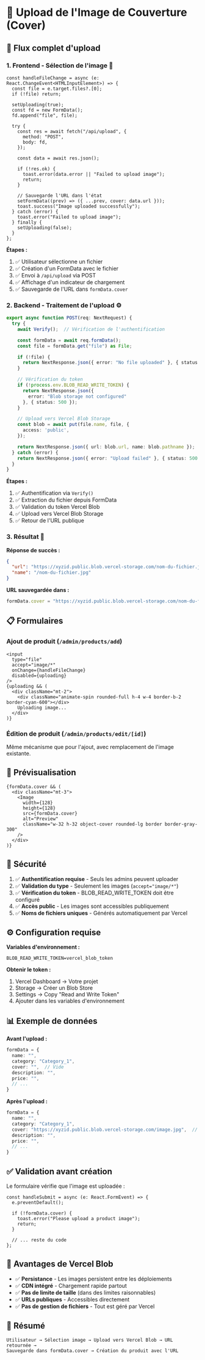 # 📸 Upload de l'Image de Couverture (Cover)

## 🔄 Flux complet d'upload

### **1. Frontend - Sélection de l'image** 📁

```typescript:src/app/admin/products/add/page.tsx
const handleFileChange = async (e: React.ChangeEvent<HTMLInputElement>) => {
  const file = e.target.files?.[0];
  if (!file) return;

  setUploading(true);
  const fd = new FormData();
  fd.append("file", file);

  try {
    const res = await fetch("/api/upload", {
      method: "POST",
      body: fd,
    });

    const data = await res.json();
    
    if (!res.ok) {
      toast.error(data.error || "Failed to upload image");
      return;
    }

    // Sauvegarde l'URL dans l'état
    setFormData((prev) => ({ ...prev, cover: data.url }));
    toast.success("Image uploaded successfully");
  } catch (error) {
    toast.error("Failed to upload image");
  } finally {
    setUploading(false);
  }
};
```

**Étapes :**
1. ✅ Utilisateur sélectionne un fichier
2. ✅ Création d'un FormData avec le fichier
3. ✅ Envoi à `/api/upload` via POST
4. ✅ Affichage d'un indicateur de chargement
5. ✅ Sauvegarde de l'URL dans `formData.cover`

### **2. Backend - Traitement de l'upload** ⚙️

```typescript:src/app/api/upload/route.ts
export async function POST(req: NextRequest) {
  try {
    await Verify();  // Vérification de l'authentification

    const formData = await req.formData();
    const file = formData.get("file") as File;

    if (!file) {
      return NextResponse.json({ error: "No file uploaded" }, { status: 400 });
    }

    // Vérification du token
    if (!process.env.BLOB_READ_WRITE_TOKEN) {
      return NextResponse.json({ 
        error: "Blob storage not configured" 
      }, { status: 500 });
    }

    // Upload vers Vercel Blob Storage
    const blob = await put(file.name, file, {
      access: 'public',
    });

    return NextResponse.json({ url: blob.url, name: blob.pathname });
  } catch (error) {
    return NextResponse.json({ error: "Upload failed" }, { status: 500 });
  }
}
```

**Étapes :**
1. ✅ Authentification via `Verify()`
2. ✅ Extraction du fichier depuis FormData
3. ✅ Validation du token Vercel Blob
4. ✅ Upload vers Vercel Blob Storage
5. ✅ Retour de l'URL publique

### **3. Résultat** 🎯

**Réponse de succès :**
```json
{
  "url": "https://xyzid.public.blob.vercel-storage.com/nom-du-fichier.jpg",
  "name": "/nom-du-fichier.jpg"
}
```

**URL sauvegardée dans :**
```typescript
formData.cover = "https://xyzid.public.blob.vercel-storage.com/nom-du-fichier.jpg"
```

## 📋 Formulaires

### **Ajout de produit** (`/admin/products/add`)

```tsx
<input
  type="file"
  accept="image/*"
  onChange={handleFileChange}
  disabled={uploading}
/>
{uploading && (
  <div className="mt-2">
    <div className="animate-spin rounded-full h-4 w-4 border-b-2 border-cyan-600"></div>
    Uploading image...
  </div>
)}
```

### **Édition de produit** (`/admin/products/edit/[id]`)

Même mécanisme que pour l'ajout, avec remplacement de l'image existante.

## 🎨 Prévisualisation

```tsx
{formData.cover && (
  <div className="mt-3">
    <Image
      width={128}
      height={128}
      src={formData.cover}
      alt="Preview"
      className="w-32 h-32 object-cover rounded-lg border border-gray-300"
    />
  </div>
)}
```

## 🔐 Sécurité

1. ✅ **Authentification requise** - Seuls les admins peuvent uploader
2. ✅ **Validation du type** - Seulement les images (`accept="image/*"`)
3. ✅ **Vérification du token** - BLOB_READ_WRITE_TOKEN doit être configuré
4. ✅ **Accès public** - Les images sont accessibles publiquement
5. ✅ **Noms de fichiers uniques** - Générés automatiquement par Vercel

## ⚙️ Configuration requise

**Variables d'environnement :**
```env
BLOB_READ_WRITE_TOKEN=vercel_blob_token
```

**Obtenir le token :**
1. Vercel Dashboard → Votre projet
2. Storage → Créer un Blob Store
3. Settings → Copy "Read and Write Token"
4. Ajouter dans les variables d'environnement

## 📊 Exemple de données

**Avant l'upload :**
```typescript
formData = {
  name: "",
  category: "Category_1",
  cover: "",  // Vide
  description: "",
  price: "",
  // ...
}
```

**Après l'upload :**
```typescript
formData = {
  name: "",
  category: "Category_1",
  cover: "https://xyzid.public.blob.vercel-storage.com/image.jpg",  // URL
  description: "",
  price: "",
  // ...
}
```

## ✅ Validation avant création

Le formulaire vérifie que l'image est uploadée :

```typescript:src/app/admin/products/add/page.tsx
const handleSubmit = async (e: React.FormEvent) => {
  e.preventDefault();
  
  if (!formData.cover) {
    toast.error("Please upload a product image");
    return;
  }
  
  // ... reste du code
};
```

## 🚀 Avantages de Vercel Blob

- ✅ **Persistance** - Les images persistent entre les déploiements
- ✅ **CDN intégré** - Chargement rapide partout
- ✅ **Pas de limite de taille** (dans des limites raisonnables)
- ✅ **URLs publiques** - Accessibles directement
- ✅ **Pas de gestion de fichiers** - Tout est géré par Vercel

## 📝 Résumé

```
Utilisateur → Sélection image → Upload vers Vercel Blob → URL retournée → 
Sauvegarde dans formData.cover → Création du produit avec l'URL
```

